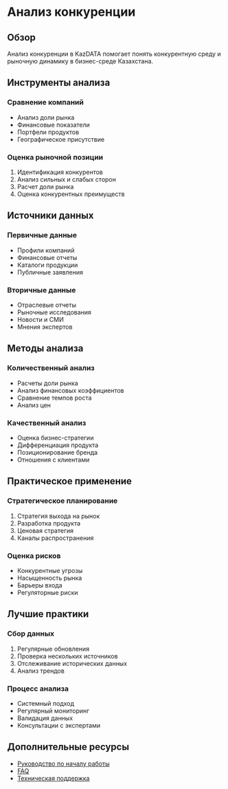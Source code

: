 # Анализ конкуренции

## Обзор

Анализ конкуренции в KazDATA помогает понять конкурентную среду и рыночную динамику в бизнес-среде Казахстана.

## Инструменты анализа

### Сравнение компаний
- Анализ доли рынка
- Финансовые показатели
- Портфели продуктов
- Географическое присутствие

### Оценка рыночной позиции
1. Идентификация конкурентов
2. Анализ сильных и слабых сторон
3. Расчет доли рынка
4. Оценка конкурентных преимуществ

## Источники данных

### Первичные данные
- Профили компаний
- Финансовые отчеты
- Каталоги продукции
- Публичные заявления

### Вторичные данные
- Отраслевые отчеты
- Рыночные исследования
- Новости и СМИ
- Мнения экспертов

## Методы анализа

### Количественный анализ
- Расчеты доли рынка
- Анализ финансовых коэффициентов
- Сравнение темпов роста
- Анализ цен

### Качественный анализ
- Оценка бизнес-стратегии
- Дифференциация продукта
- Позиционирование бренда
- Отношения с клиентами

## Практическое применение

### Стратегическое планирование
1. Стратегия выхода на рынок
2. Разработка продукта
3. Ценовая стратегия
4. Каналы распространения

### Оценка рисков
- Конкурентные угрозы
- Насыщенность рынка
- Барьеры входа
- Регуляторные риски

## Лучшие практики

### Сбор данных
1. Регулярные обновления
2. Проверка нескольких источников
3. Отслеживание исторических данных
4. Анализ трендов

### Процесс анализа
- Системный подход
- Регулярный мониторинг
- Валидация данных
- Консультации с экспертами

## Дополнительные ресурсы

- [Руководство по началу работы](../getting-started/quick-start.md)
- [FAQ](../getting-started/faq.md)
- [Техническая поддержка](../support/contact.md)
